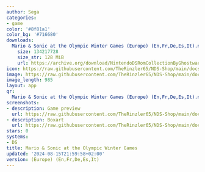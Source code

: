 ```yaml
---
author: Sega
categories:
- game
color: '#8f81a1'
color_bg: '#716680'
downloads:
  Mario & Sonic at the Olympic Winter Games (Europe) (En,Fr,De,Es,It).nds:
    size: 134217728
    size_str: 128 MiB
    url: https://archive.org/download/NintendoDSRomCollectionByGhostware/Mario%20%26%20Sonic%20at%20the%20Olympic%20Winter%20Games%20%28Europe%29%20%28En%2CFr%2CDe%2CEs%2CIt%29.nds
icon: https://raw.githubusercontent.com/TheRinzler65/NDS-Shop/main/docs/assets/images/icons/mario%26sonicwinterjo.png
image: https://raw.githubusercontent.com/TheRinzler65/NDS-Shop/main/docs/assets/images/icons/mario%26sonicwinterjo.png
image_length: 985
layout: app
qr:
  Mario & Sonic at the Olympic Winter Games (Europe) (En,Fr,De,Es,It).nds: https://db-nds-shop.netlify.app/assets/images/qr/mario--sonic-at-the-olympic-winter-games-europe-enfrdeesit-nds.png
screenshots:
- description: Game preview
  url: https://raw.githubusercontent.com/TheRinzler65/NDS-Shop/main/docs/assets/images/screenshots/mario%26sonicwinterjo/mario%26sonicwinterjo.png
- description: Boxart
  url: https://raw.githubusercontent.com/TheRinzler65/NDS-Shop/main/docs/assets/images/boxart/Mario%20%26%20Sonic%20at%20the%20Olympic%20Winter%20Games%20(Europe)%20(En%2CFr%2CDe%2CEs%2CIt).nds.png
stars: 0
systems:
- DS
title: Mario & Sonic at the Olympic Winter Games
updated: '2024-08-15T21:59:58+02:00'
version: (Europe) (En,Fr,De,Es,It)
---
```

